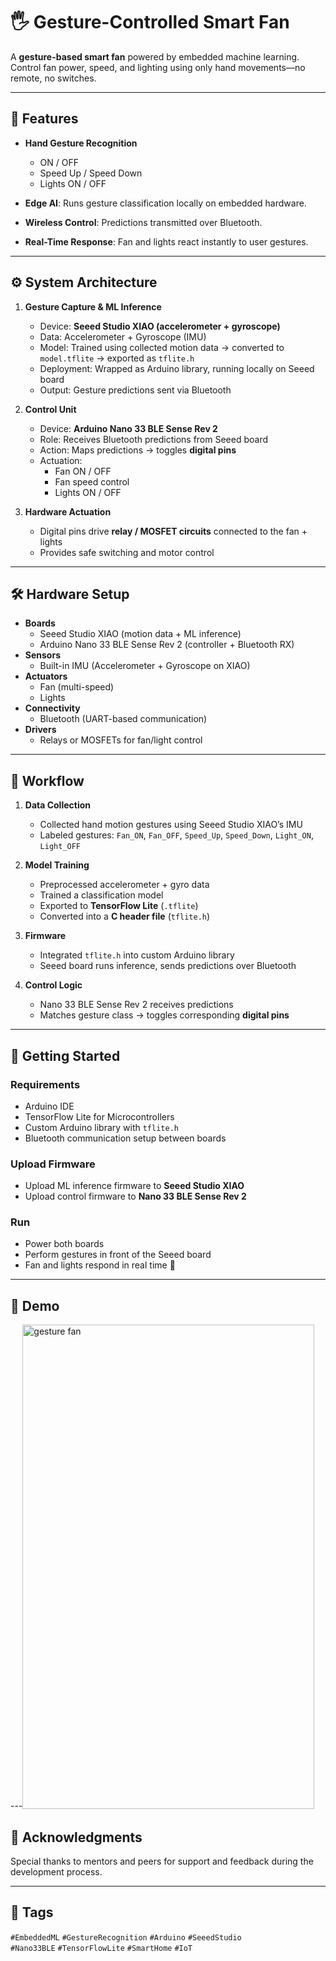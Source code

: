 # 🖐️ Gesture-Controlled Smart Fan

A **gesture-based smart fan** powered by embedded machine learning.  
Control fan power, speed, and lighting using only hand movements—no remote, no switches.  

---

## 🧩 Features

- **Hand Gesture Recognition**  
  - ON / OFF  
  - Speed Up / Speed Down  
  - Lights ON / OFF  

- **Edge AI**: Runs gesture classification locally on embedded hardware.  
- **Wireless Control**: Predictions transmitted over Bluetooth.  
- **Real-Time Response**: Fan and lights react instantly to user gestures.  

---

## ⚙️ System Architecture

1. **Gesture Capture & ML Inference**
   - Device: **Seeed Studio XIAO (accelerometer + gyroscope)**
   - Data: Accelerometer + Gyroscope (IMU)  
   - Model: Trained using collected motion data → converted to `model.tflite` → exported as `tflite.h`
   - Deployment: Wrapped as Arduino library, running locally on Seeed board
   - Output: Gesture predictions sent via Bluetooth  

2. **Control Unit**
   - Device: **Arduino Nano 33 BLE Sense Rev 2**
   - Role: Receives Bluetooth predictions from Seeed board
   - Action: Maps predictions → toggles **digital pins**
   - Actuation:  
     - Fan ON / OFF  
     - Fan speed control  
     - Lights ON / OFF  

3. **Hardware Actuation**
   - Digital pins drive **relay / MOSFET circuits** connected to the fan + lights  
   - Provides safe switching and motor control  

---

## 🛠️ Hardware Setup

- **Boards**
  - Seeed Studio XIAO (motion data + ML inference)
  - Arduino Nano 33 BLE Sense Rev 2 (controller + Bluetooth RX)
- **Sensors**
  - Built-in IMU (Accelerometer + Gyroscope on XIAO)
- **Actuators**
  - Fan (multi-speed)
  - Lights
- **Connectivity**
  - Bluetooth (UART-based communication)
- **Drivers**
  - Relays or MOSFETs for fan/light control

---

## 📂 Workflow

1. **Data Collection**
   - Collected hand motion gestures using Seeed Studio XIAO’s IMU  
   - Labeled gestures: `Fan_ON`, `Fan_OFF`, `Speed_Up`, `Speed_Down`, `Light_ON`, `Light_OFF`

2. **Model Training**
   - Preprocessed accelerometer + gyro data  
   - Trained a classification model  
   - Exported to **TensorFlow Lite** (`.tflite`)  
   - Converted into a **C header file** (`tflite.h`)  

3. **Firmware**
   - Integrated `tflite.h` into custom Arduino library  
   - Seeed board runs inference, sends predictions over Bluetooth  

4. **Control Logic**
   - Nano 33 BLE Sense Rev 2 receives predictions  
   - Matches gesture class → toggles corresponding **digital pins**  

---

## 🚀 Getting Started

### Requirements
- Arduino IDE  
- TensorFlow Lite for Microcontrollers  
- Custom Arduino library with `tflite.h`  
- Bluetooth communication setup between boards  

### Upload Firmware
- Upload ML inference firmware to **Seeed Studio XIAO**  
- Upload control firmware to **Nano 33 BLE Sense Rev 2**  

### Run
- Power both boards  
- Perform gestures in front of the Seeed board  
- Fan and lights respond in real time 🎉  

---

## 📸 Demo

---<img width="467" height="775" alt="gesture fan" src="https://github.com/user-attachments/assets/7722a2b2-0afc-4699-a90a-46cd2da6a519" />



## 🙏 Acknowledgments
Special thanks to mentors and peers for support and feedback during the development process.  

---

## 🔖 Tags
`#EmbeddedML` `#GestureRecognition` `#Arduino` `#SeeedStudio`  
`#Nano33BLE` `#TensorFlowLite` `#SmartHome` `#IoT`  
